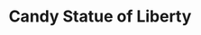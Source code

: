 ---
pid: ch502
title: Candy Statue of Liberty
location_transcription: City Hall
coordinates: "[-75.163586150144, 39.952365561909]"
zipcode: '19143'
gen_neighborhood: West Philadelphia
neighborhood: University City
outside_phl: 
age: '6'
age_range: 6-13
instagram: 
image_file_name: ch_502.jpg
proposal_transcription: Statue of liberty made out of Canedy at city hall
topic: History
topic_summary: '0'
type: Sculpture Statue
keywords_other: statue of liberty, candy
credit: Leila
image_labels: 
twitter: 
facebook: 
permalink: "/monuments/ch502/"
layout: item-page
---